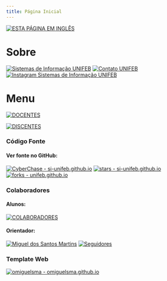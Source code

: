 ```yaml
---
title: Página Inicial
---
```


[![ESTA PÁGINA EM INGLÊS](https://img.shields.io/static/v1?label=&message=ESTA+P%C3%81GINA+EM+INGL%C3%8AS&color=%23009BD5&style=for-the-badge)](https://si-unifeb.github.io/indexen)

# Sobre

[![Sistemas de Informação UNIFEB](https://img.shields.io/badge/Sistemas%20de%20Informa%C3%A7%C3%A3o_UNIFEB-302683?logo=htmlacademy)](https://vestibular.unifeb.edu.br/curso.php?id=28) [![Contato UNIFEB](https://img.shields.io/badge/Contato_UNIFEB-25D366?logo=whatsapp&logoColor=white)](https://wa.me/551733216411) [![Instagram Sistemas de Informação UNIFEB](https://img.shields.io/badge/Instagram_Sistemas_de_Informação_UNIFEB-8A2BE2?logo=instagram)](https://www.instagram.com/siunifeb/)

# Menu

[![DOCENTES](https://img.shields.io/static/v1?label=&message=DOCENTES&color=%23009BD5&style=for-the-badge)](https://si-unifeb.github.io/docentes/docentespt) 

[![DISCENTES](https://img.shields.io/static/v1?label=&message=DISCENTES&color=%23009BD5&style=for-the-badge)](https://si-unifeb.github.io/discentes/discentespt)


### Código Fonte

#### Ver fonte no GitHub:

[![CyberChase - si-unifeb.github.io](https://img.shields.io/static/v1?label=CyberChase&message=si-unifeb.github.io&color=black&logo=github)](https://github.com/si-unifeb/si-unifeb.github.io "Ir para o Repositório") [![stars - si-unifeb.github.io](https://img.shields.io/github/stars/si-unifeb/si-unifeb.github.io?style=social)](https://github.com/si-unifeb/si-unifeb.github.io) [![forks - unifeb.github.io](https://img.shields.io/github/forks/si-unifeb/si-unifeb.github.io?style=social)](https://github.com/si-unifeb/si-unifeb.github.io)

### Colaboradores

#### Alunos:

[![COLABORADORES](https://img.shields.io/static/v1?label=&message=COLABORADORES&color=%23009BD5&style=for-the-badge)](https://si-unifeb.github.io/colaboradores/inicial) 

#### Orientador:

[![Miguel dos Santos Martins](https://img.shields.io/badge/Miguel%20dos%20Santos%20Martins-302683?&color=gray&logo=github)](https://github.com/omiguelsma "Ir para o perfil GitHub") [![Seguidores](https://img.shields.io/github/followers/omiguelsma)](https://github.com/omiguelsma)

### Template Web

[![omiguelsma - omiguelsma.github.io](https://img.shields.io/static/v1?label=omiguelsma&message=omiguelsma.github.io&color=blue&logo=github)](https://github.com/omiguelsma/omiguelsma.github.io)
